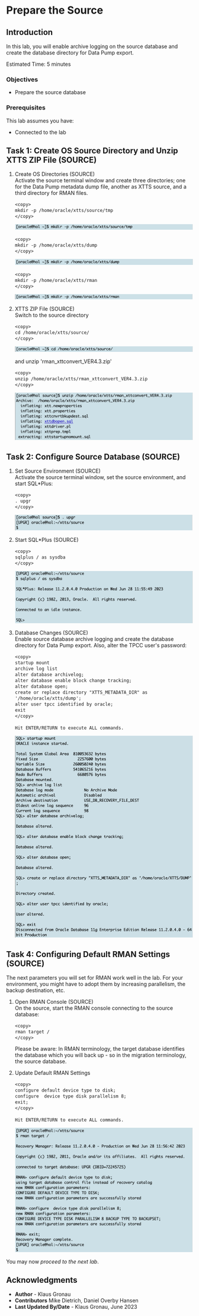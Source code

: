 # Prepare the Source 

## Introduction

In this lab, you will enable archive logging on the source database and create the database directory for Data Pump export.

Estimated Time: 5 minutes

[](videohub:1_6r0h36gm)

### Objectives

- Prepare the source database

### Prerequisites

This lab assumes you have:

- Connected to the lab

## Task 1: Create OS Source Directory and Unzip XTTS ZIP File (SOURCE)

1. Create OS Directories (SOURCE) </br>
Activate the source terminal window and create three directories; one for the Data Pump metadata dump file, another as XTTS source, and a third directory for RMAN files.

    ```
    <copy>
    mkdir -p /home/oracle/xtts/source/tmp 
    </copy>
    ```

    ![Create XTTS source OS Directory](./images/mkdir-xtts-src-os-dir.png " ")

    ```
    <copy>
    mkdir -p /home/oracle/xtts/dump
    </copy>
    ```

    ![Create source OS Directory](./images/mkdir-xtts-dump-dir.png " ")

    ```
    <copy>
    mkdir -p /home/oracle/xtts/rman
    </copy>
    ```

    ![Create source OS Directory](./images/mkdir-xtts-rman-dir.png " ")


2. XTTS ZIP File (SOURCE) </br>
Switch to the source directory

    ```
    <copy>
    cd /home/oracle/xtts/source/
    </copy>
    ```

    ![change XTTS source directory](./images/change-xtts-src-dir.png " ")

    and unzip 'rman\_xttconvert\_VER4.3.zip' 

    ```
    <copy>
    unzip /home/oracle/xtts/rman_xttconvert_VER4.3.zip
    </copy>
    ```

    ![Unzip the XTTS Perl V4 ZIP file on source](./images/unzip-xtts-src.png " ")

## Task 2: Configure Source Database (SOURCE)
1. Set Source Environment (SOURCE) </br>
Activate the source terminal window, set the source environment, and start SQL*Plus:

    ```
    <copy>
    . upgr
    </copy>
    ```

    ![Set source database environment](./images/source-src-env.png " ")

2. Start SQL*Plus (SOURCE)

    ```
    <copy>
    sqlplus / as sysdba
    </copy>
    ```

    ![Login to source 11.2.0.4 database](./images/start-sqlplus-src.png " ")


3. Database Changes (SOURCE) </br> Enable source database archive logging and create the database directory for Data Pump export. Also, alter the TPCC user's password:

    ```
    <copy>
    startup mount
    archive log list
    alter database archivelog;
    alter database enable block change tracking;
    alter database open;
    create or replace directory "XTTS_METADATA_DIR" as '/home/oracle/xtts/dump';
    alter user tpcc identified by oracle;
    exit
    </copy>

    Hit ENTER/RETURN to execute ALL commands.
    ```

    ![Enabling archive logging in source database](./images/start-src-db-enable-archive.png " ")


## Task 4: Configuring Default RMAN Settings (SOURCE)
The next parameters you will set for RMAN work well in the lab. For your environment, you might have to adopt them by increasing parallelism, the backup destination, etc.

1. Open RMAN Console (SOURCE) </br>
On the source, start the RMAN console connecting to the source database: 

    ```
    <copy>
    rman target /
    </copy>
    ```

    Please be aware:
    In RMAN terminology, the target database identifies the database which you will back up - so in the migration terminology, the source database. 

2. Update Default RMAN Settings

    ```
    <copy>
    configure default device type to disk;
    configure  device type disk parallelism 8;
    exit;
    </copy>

    Hit ENTER/RETURN to execute ALL commands.
    ```

    ![configure default RMAN parameters on source database side](./images/rman-default-target-settings.png " ")


You may now *proceed to the next lab*.


## Acknowledgments
* **Author** - Klaus Gronau
* **Contributors** Mike Dietrich, Daniel Overby Hansen  
* **Last Updated By/Date** - Klaus Gronau, June 2023
